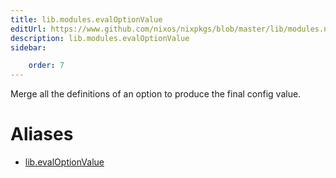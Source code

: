 ```yaml
---
title: lib.modules.evalOptionValue
editUrl: https://www.github.com/nixos/nixpkgs/blob/master/lib/modules.nix#L782C21
description: lib.modules.evalOptionValue
sidebar:

    order: 7
---
```


Merge all the definitions of an option to produce the final
config value.


# Aliases

- [lib.evalOptionValue](reference/lib/lib-evalOptionValue)


